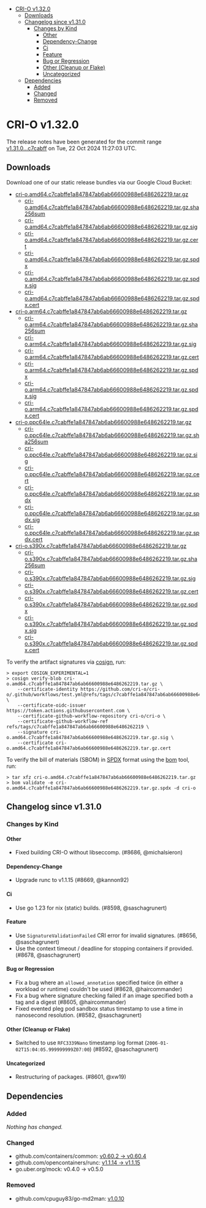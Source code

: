 - [CRI-O v1.32.0](#cri-o-v1320)
  - [Downloads](#downloads)
  - [Changelog since v1.31.0](#changelog-since-v1310)
    - [Changes by Kind](#changes-by-kind)
      - [Other](#other)
      - [Dependency-Change](#dependency-change)
      - [Ci](#ci)
      - [Feature](#feature)
      - [Bug or Regression](#bug-or-regression)
      - [Other (Cleanup or Flake)](#other-cleanup-or-flake)
      - [Uncategorized](#uncategorized)
  - [Dependencies](#dependencies)
    - [Added](#added)
    - [Changed](#changed)
    - [Removed](#removed)

# CRI-O v1.32.0

The release notes have been generated for the commit range
[v1.31.0...c7cabff](https://github.com/cri-o/cri-o/compare/v1.31.0...v1.32.0) on Tue, 22 Oct 2024 11:27:03 UTC.

## Downloads

Download one of our static release bundles via our Google Cloud Bucket:

- [cri-o.amd64.c7cabffe1a847847ab6ab66600988e6486262219.tar.gz](https://storage.googleapis.com/cri-o/artifacts/cri-o.amd64.c7cabffe1a847847ab6ab66600988e6486262219.tar.gz)
  - [cri-o.amd64.c7cabffe1a847847ab6ab66600988e6486262219.tar.gz.sha256sum](https://storage.googleapis.com/cri-o/artifacts/cri-o.amd64.c7cabffe1a847847ab6ab66600988e6486262219.tar.gz.sha256sum)
  - [cri-o.amd64.c7cabffe1a847847ab6ab66600988e6486262219.tar.gz.sig](https://storage.googleapis.com/cri-o/artifacts/cri-o.amd64.c7cabffe1a847847ab6ab66600988e6486262219.tar.gz.sig)
  - [cri-o.amd64.c7cabffe1a847847ab6ab66600988e6486262219.tar.gz.cert](https://storage.googleapis.com/cri-o/artifacts/cri-o.amd64.c7cabffe1a847847ab6ab66600988e6486262219.tar.gz.cert)
  - [cri-o.amd64.c7cabffe1a847847ab6ab66600988e6486262219.tar.gz.spdx](https://storage.googleapis.com/cri-o/artifacts/cri-o.amd64.c7cabffe1a847847ab6ab66600988e6486262219.tar.gz.spdx)
  - [cri-o.amd64.c7cabffe1a847847ab6ab66600988e6486262219.tar.gz.spdx.sig](https://storage.googleapis.com/cri-o/artifacts/cri-o.amd64.c7cabffe1a847847ab6ab66600988e6486262219.tar.gz.spdx.sig)
  - [cri-o.amd64.c7cabffe1a847847ab6ab66600988e6486262219.tar.gz.spdx.cert](https://storage.googleapis.com/cri-o/artifacts/cri-o.amd64.c7cabffe1a847847ab6ab66600988e6486262219.tar.gz.spdx.cert)
- [cri-o.arm64.c7cabffe1a847847ab6ab66600988e6486262219.tar.gz](https://storage.googleapis.com/cri-o/artifacts/cri-o.arm64.c7cabffe1a847847ab6ab66600988e6486262219.tar.gz)
  - [cri-o.arm64.c7cabffe1a847847ab6ab66600988e6486262219.tar.gz.sha256sum](https://storage.googleapis.com/cri-o/artifacts/cri-o.arm64.c7cabffe1a847847ab6ab66600988e6486262219.tar.gz.sha256sum)
  - [cri-o.arm64.c7cabffe1a847847ab6ab66600988e6486262219.tar.gz.sig](https://storage.googleapis.com/cri-o/artifacts/cri-o.arm64.c7cabffe1a847847ab6ab66600988e6486262219.tar.gz.sig)
  - [cri-o.arm64.c7cabffe1a847847ab6ab66600988e6486262219.tar.gz.cert](https://storage.googleapis.com/cri-o/artifacts/cri-o.arm64.c7cabffe1a847847ab6ab66600988e6486262219.tar.gz.cert)
  - [cri-o.arm64.c7cabffe1a847847ab6ab66600988e6486262219.tar.gz.spdx](https://storage.googleapis.com/cri-o/artifacts/cri-o.arm64.c7cabffe1a847847ab6ab66600988e6486262219.tar.gz.spdx)
  - [cri-o.arm64.c7cabffe1a847847ab6ab66600988e6486262219.tar.gz.spdx.sig](https://storage.googleapis.com/cri-o/artifacts/cri-o.arm64.c7cabffe1a847847ab6ab66600988e6486262219.tar.gz.spdx.sig)
  - [cri-o.arm64.c7cabffe1a847847ab6ab66600988e6486262219.tar.gz.spdx.cert](https://storage.googleapis.com/cri-o/artifacts/cri-o.arm64.c7cabffe1a847847ab6ab66600988e6486262219.tar.gz.spdx.cert)
- [cri-o.ppc64le.c7cabffe1a847847ab6ab66600988e6486262219.tar.gz](https://storage.googleapis.com/cri-o/artifacts/cri-o.ppc64le.c7cabffe1a847847ab6ab66600988e6486262219.tar.gz)
  - [cri-o.ppc64le.c7cabffe1a847847ab6ab66600988e6486262219.tar.gz.sha256sum](https://storage.googleapis.com/cri-o/artifacts/cri-o.ppc64le.c7cabffe1a847847ab6ab66600988e6486262219.tar.gz.sha256sum)
  - [cri-o.ppc64le.c7cabffe1a847847ab6ab66600988e6486262219.tar.gz.sig](https://storage.googleapis.com/cri-o/artifacts/cri-o.ppc64le.c7cabffe1a847847ab6ab66600988e6486262219.tar.gz.sig)
  - [cri-o.ppc64le.c7cabffe1a847847ab6ab66600988e6486262219.tar.gz.cert](https://storage.googleapis.com/cri-o/artifacts/cri-o.ppc64le.c7cabffe1a847847ab6ab66600988e6486262219.tar.gz.cert)
  - [cri-o.ppc64le.c7cabffe1a847847ab6ab66600988e6486262219.tar.gz.spdx](https://storage.googleapis.com/cri-o/artifacts/cri-o.ppc64le.c7cabffe1a847847ab6ab66600988e6486262219.tar.gz.spdx)
  - [cri-o.ppc64le.c7cabffe1a847847ab6ab66600988e6486262219.tar.gz.spdx.sig](https://storage.googleapis.com/cri-o/artifacts/cri-o.ppc64le.c7cabffe1a847847ab6ab66600988e6486262219.tar.gz.spdx.sig)
  - [cri-o.ppc64le.c7cabffe1a847847ab6ab66600988e6486262219.tar.gz.spdx.cert](https://storage.googleapis.com/cri-o/artifacts/cri-o.ppc64le.c7cabffe1a847847ab6ab66600988e6486262219.tar.gz.spdx.cert)
- [cri-o.s390x.c7cabffe1a847847ab6ab66600988e6486262219.tar.gz](https://storage.googleapis.com/cri-o/artifacts/cri-o.s390x.c7cabffe1a847847ab6ab66600988e6486262219.tar.gz)
  - [cri-o.s390x.c7cabffe1a847847ab6ab66600988e6486262219.tar.gz.sha256sum](https://storage.googleapis.com/cri-o/artifacts/cri-o.s390x.c7cabffe1a847847ab6ab66600988e6486262219.tar.gz.sha256sum)
  - [cri-o.s390x.c7cabffe1a847847ab6ab66600988e6486262219.tar.gz.sig](https://storage.googleapis.com/cri-o/artifacts/cri-o.s390x.c7cabffe1a847847ab6ab66600988e6486262219.tar.gz.sig)
  - [cri-o.s390x.c7cabffe1a847847ab6ab66600988e6486262219.tar.gz.cert](https://storage.googleapis.com/cri-o/artifacts/cri-o.s390x.c7cabffe1a847847ab6ab66600988e6486262219.tar.gz.cert)
  - [cri-o.s390x.c7cabffe1a847847ab6ab66600988e6486262219.tar.gz.spdx](https://storage.googleapis.com/cri-o/artifacts/cri-o.s390x.c7cabffe1a847847ab6ab66600988e6486262219.tar.gz.spdx)
  - [cri-o.s390x.c7cabffe1a847847ab6ab66600988e6486262219.tar.gz.spdx.sig](https://storage.googleapis.com/cri-o/artifacts/cri-o.s390x.c7cabffe1a847847ab6ab66600988e6486262219.tar.gz.spdx.sig)
  - [cri-o.s390x.c7cabffe1a847847ab6ab66600988e6486262219.tar.gz.spdx.cert](https://storage.googleapis.com/cri-o/artifacts/cri-o.s390x.c7cabffe1a847847ab6ab66600988e6486262219.tar.gz.spdx.cert)

To verify the artifact signatures via [cosign](https://github.com/sigstore/cosign), run:

```console
> export COSIGN_EXPERIMENTAL=1
> cosign verify-blob cri-o.amd64.c7cabffe1a847847ab6ab66600988e6486262219.tar.gz \
    --certificate-identity https://github.com/cri-o/cri-o/.github/workflows/test.yml@refs/tags/c7cabffe1a847847ab6ab66600988e6486262219 \
    --certificate-oidc-issuer https://token.actions.githubusercontent.com \
    --certificate-github-workflow-repository cri-o/cri-o \
    --certificate-github-workflow-ref refs/tags/c7cabffe1a847847ab6ab66600988e6486262219 \
    --signature cri-o.amd64.c7cabffe1a847847ab6ab66600988e6486262219.tar.gz.sig \
    --certificate cri-o.amd64.c7cabffe1a847847ab6ab66600988e6486262219.tar.gz.cert
```

To verify the bill of materials (SBOM) in [SPDX](https://spdx.org) format using the [bom](https://sigs.k8s.io/bom) tool, run:

```console
> tar xfz cri-o.amd64.c7cabffe1a847847ab6ab66600988e6486262219.tar.gz
> bom validate -e cri-o.amd64.c7cabffe1a847847ab6ab66600988e6486262219.tar.gz.spdx -d cri-o
```

## Changelog since v1.31.0

### Changes by Kind

#### Other
 - Fixed building CRI-O without libseccomp. (#8686, @michalsieron)

#### Dependency-Change
 - Upgrade runc to v1.1.15 (#8669, @kannon92)

#### Ci
 - Use go 1.23 for nix (static) builds. (#8598, @saschagrunert)

#### Feature
 - Use `SignatureValidationFailed` CRI error for invalid signatures. (#8656, @saschagrunert)
 - Use the context timeout / deadline for stopping containers if provided. (#8678, @saschagrunert)

#### Bug or Regression
 - Fix a bug where an `allowed_annotation` specified twice (in either a workload or runtime) couldn't be used (#8628, @haircommander)
 - Fix a bug where signature checking failed if an image specified both a tag and a digest (#8605, @haircommander)
 - Fixed evented pleg pod sandbox status timestamp to use a time in nanosecond resolution. (#8582, @saschagrunert)

#### Other (Cleanup or Flake)
 - Switched to use `RFC3339Nano` timestamp log format (`2006-01-02T15:04:05.999999999Z07:00`) (#8592, @saschagrunert)

#### Uncategorized
 - Restructuring of packages. (#8601, @xw19)

## Dependencies

### Added
_Nothing has changed._

### Changed
- github.com/containers/common: [v0.60.2 → v0.60.4](https://github.com/containers/common/compare/v0.60.2...v0.60.4)
- github.com/opencontainers/runc: [v1.1.14 → v1.1.15](https://github.com/opencontainers/runc/compare/v1.1.14...v1.1.15)
- go.uber.org/mock: v0.4.0 → v0.5.0

### Removed
- github.com/cpuguy83/go-md2man: [v1.0.10](https://github.com/cpuguy83/go-md2man/tree/v1.0.10)
